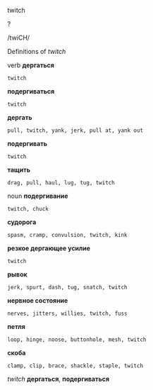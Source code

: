 twitch

?

/twiCH/

Definitions of _twitch_

verb
**дергаться**

    twitch
**подергиваться**

    twitch
**дергать**

    pull, twitch, yank, jerk, pull at, yank out
**подергивать**

    twitch
**тащить**

    drag, pull, haul, lug, tug, twitch

noun
**подергивание**

    twitch, chuck
**судорога**

    spasm, cramp, convulsion, twitch, kink
**резкое дергающее усилие**

    twitch
**рывок**

    jerk, spurt, dash, tug, snatch, twitch
**нервное состояние**

    nerves, jitters, willies, twitch, fuss
**петля**

    loop, hinge, noose, buttonhole, mesh, twitch
**скоба**

    clamp, clip, brace, shackle, staple, twitch

_twitch_
**дергаться**, **подергиваться**